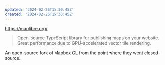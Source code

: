 ```yaml
---
updated: '2024-02-26T15:30:45Z'
created: '2024-02-26T15:30:45Z'
---
```

https://maplibre.org/

> Open-source TypeScript library for publishing maps on your website. Great performance due to GPU-accelerated vector tile rendering.

An open-source fork of Mapbox GL from the point where they went closed-source.